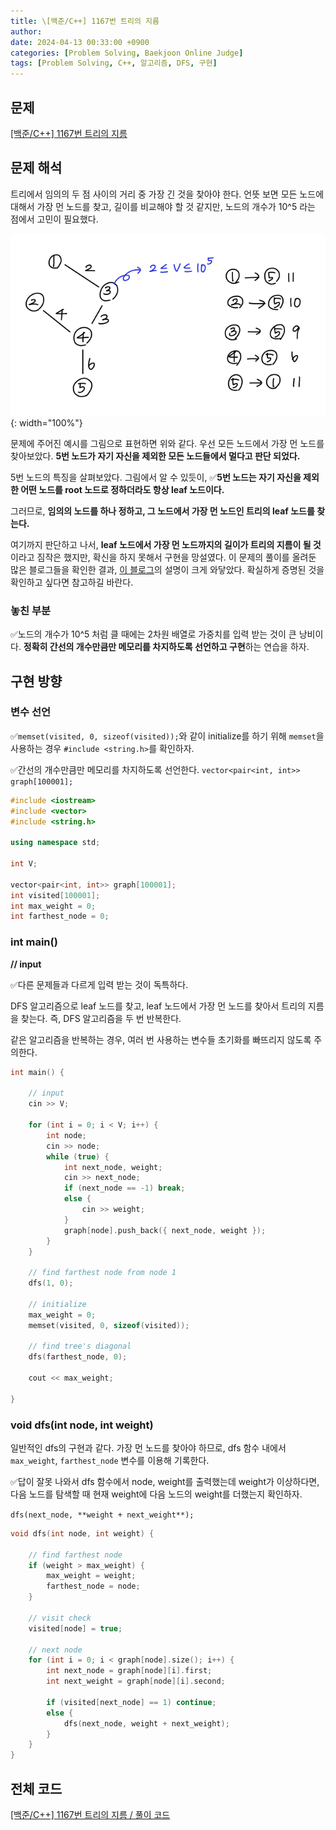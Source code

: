 ```yaml
---
title: \[백준/C++] 1167번 트리의 지름
author: 
date: 2024-04-13 00:33:00 +0900
categories: [Problem Solving, Baekjoon Online Judge]
tags: [Problem Solving, C++, 알고리즘, DFS, 구현]
---
```



## **문제**

[[백준/C++] 1167번 트리의 지름](https://www.acmicpc.net/problem/1167)

## **문제 해석**

트리에서 임의의 두 점 사이의 거리 중 가장 긴 것을 찾아야 한다. 언뜻 보면 모든 노드에 대해서 가장 먼 노드를 찾고, 길이를 비교해야 할 것 같지만, 노드의 개수가 10^5 라는 점에서 고민이 필요했다.

![문제 해석](/assets/img/posts/240413-1.png){: width="100%"}

문제에 주어진 예시를 그림으로 표현하면 위와 같다. 우선 모든 노드에서 가장 먼 노드를 찾아보았다. **5번 노드가 자기 자신을 제외한 모든 노드들에서 멀다고 판단 되었다.**

5번 노드의 특징을 살펴보았다. 그림에서 알 수 있듯이, ✅**5번 노드는 자기 자신을 제외한 어떤 노드를 root 노드로 정하더라도 항상 leaf 노드이다.**

그러므로, **임의의 노드를 하나 정하고, 그 노드에서 가장 먼 노드인 트리의 leaf 노드를 찾는다.** 

여기까지 판단하고 나서, **leaf 노드에서 가장 먼 노드까지의 길이가 트리의 지름이 될 것**이라고 짐작은 했지만, 확신을 하지 못해서 구현을 망설였다. 이 문제의 풀이를 올려둔 많은 블로그들을 확인한 결과, [이 블로그](https://blog.myungwoo.kr/112)의 설명이 크게 와닿았다. 확실하게 증명된 것을 확인하고 싶다면 참고하길 바란다.

### **놓친 부분**

✅노드의 개수가 10^5 처럼 클 때에는 2차원 배열로 가중치를 입력 받는 것이 큰 낭비이다. **정확히 간선의 개수만큼만 메모리를 차지하도록 선언하고 구현**하는 연습을 하자.

## **구현 방향**

### **변수 선언**

✅`memset(visited, 0, sizeof(visited));`와 같이 initialize를 하기 위해 `memset`을 사용하는 경우 `#include <string.h>`를 확인하자.

✅간선의 개수만큼만 메모리를 차지하도록 선언한다. `vector<pair<int, int>> graph[100001];`

```cpp
#include <iostream>
#include <vector>
#include <string.h>

using namespace std;

int V;

vector<pair<int, int>> graph[100001];
int visited[100001];
int max_weight = 0;
int farthest_node = 0;
```

### **int main()**

**// input**

✅다른 문제들과 다르게 입력 받는 것이 독특하다.

DFS 알고리즘으로 leaf 노드를 찾고, leaf 노드에서 가장 먼 노드를 찾아서 트리의 지름을 찾는다. 즉, DFS 알고리즘을 두 번 반복한다.

같은 알고리즘을 반복하는 경우, 여러 번 사용하는 변수들 초기화를 빠뜨리지 않도록 주의한다.

```cpp
int main() {

    // input
    cin >> V;

    for (int i = 0; i < V; i++) {
        int node;
        cin >> node;
        while (true) {
            int next_node, weight;
            cin >> next_node;
            if (next_node == -1) break;
            else {
                cin >> weight;
            }
            graph[node].push_back({ next_node, weight });
        }
    }

    // find farthest node from node 1 
    dfs(1, 0);

    // initialize
    max_weight = 0;
    memset(visited, 0, sizeof(visited));

    // find tree's diagonal
    dfs(farthest_node, 0);

    cout << max_weight;

}
```

### **void dfs(int node, int weight)**

일반적인 dfs의 구현과 같다. 가장 먼 노드를 찾아야 하므로, dfs 함수 내에서 `max_weight`, `farthest_node` 변수를 이용해 기록한다.

✅답이 잘못 나와서 dfs 함수에서 node, weight를 출력했는데 weight가 이상하다면, 다음 노드를 탐색할 때 현재 weight에 다음 노드의 weight를 더했는지 확인하자. 

`dfs(next_node, **weight + next_weight**);`

```cpp
void dfs(int node, int weight) {

    // find farthest node
    if (weight > max_weight) {
        max_weight = weight;
        farthest_node = node;
    }

    // visit check
    visited[node] = true;

    // next node
    for (int i = 0; i < graph[node].size(); i++) {
        int next_node = graph[node][i].first;
        int next_weight = graph[node][i].second;

        if (visited[next_node] == 1) continue;
        else {
            dfs(next_node, weight + next_weight);
        }
    }
}
```

## **전체 코드**

[[백준/C++] 1167번 트리의 지름 / 풀이 코드](https://github.com/RumosZin/algorithm-study/blob/main/BOJ/G2_1167.cpp)